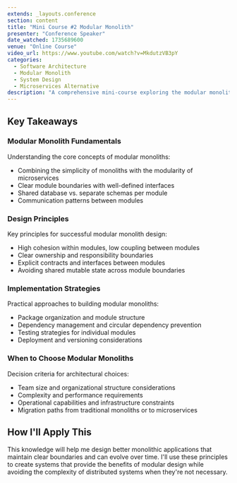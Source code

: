 ```yaml
---
extends: _layouts.conference
section: content
title: "Mini Course #2 Modular Monolith"
presenter: "Conference Speaker"
date_watched: 1735689600
venue: "Online Course"
video_url: https://www.youtube.com/watch?v=MkdutzVB3pY
categories:
  - Software Architecture
  - Modular Monolith
  - System Design
  - Microservices Alternative
description: "A comprehensive mini-course exploring the modular monolith architecture pattern as an alternative to microservices, covering design principles, implementation strategies, and real-world considerations."
---
```


## Key Takeaways

### Modular Monolith Fundamentals

Understanding the core concepts of modular monoliths:

- Combining the simplicity of monoliths with the modularity of microservices
- Clear module boundaries with well-defined interfaces
- Shared database vs. separate schemas per module
- Communication patterns between modules

### Design Principles

Key principles for successful modular monolith design:

- High cohesion within modules, low coupling between modules
- Clear ownership and responsibility boundaries
- Explicit contracts and interfaces between modules
- Avoiding shared mutable state across module boundaries

### Implementation Strategies

Practical approaches to building modular monoliths:

- Package organization and module structure
- Dependency management and circular dependency prevention
- Testing strategies for individual modules
- Deployment and versioning considerations

### When to Choose Modular Monoliths

Decision criteria for architectural choices:

- Team size and organizational structure considerations
- Complexity and performance requirements
- Operational capabilities and infrastructure constraints
- Migration paths from traditional monoliths or to microservices

## How I'll Apply This

This knowledge will help me design better monolithic applications that maintain clear boundaries and can evolve over time. I'll use these principles to create systems that provide the benefits of modular design while avoiding the complexity of distributed systems when they're not necessary.
